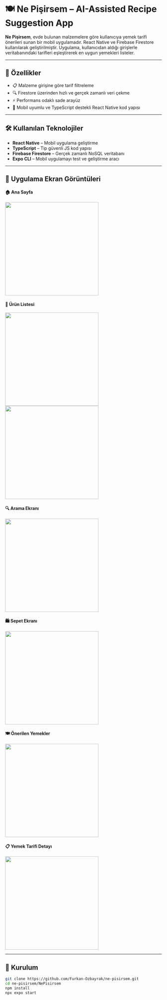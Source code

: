 # 🍽️ Ne Pişirsem – AI-Assisted Recipe Suggestion App

**Ne Pişirsem**, evde bulunan malzemelere göre kullanıcıya yemek tarifi önerileri sunan bir mobil uygulamadır. React Native ve Firebase Firestore kullanılarak geliştirilmiştir. Uygulama, kullanıcıdan aldığı girişlerle veritabanındaki tarifleri eşleştirerek en uygun yemekleri listeler.

---

## 🚀 Özellikler

- 📋 Malzeme girişine göre tarif filtreleme  
- 🔍 Firestore üzerinden hızlı ve gerçek zamanlı veri çekme  
- ⚡ Performans odaklı sade arayüz  
- 📱 Mobil uyumlu ve TypeScript destekli React Native kod yapısı  

---

## 🛠️ Kullanılan Teknolojiler

- **React Native** – Mobil uygulama geliştirme  
- **TypeScript** – Tip güvenli JS kod yapısı  
- **Firebase Firestore** – Gerçek zamanlı NoSQL veritabanı  
- **Expo CLI** – Mobil uygulamayı test ve geliştirme aracı  

---

## 📸 Uygulama Ekran Görüntüleri

<h4>🏠 Ana Sayfa</h4>
<img src="./screenshots/Home-screens.png" width="300"/>

<h4>🛒 Ürün Listesi</h4>
<img src="./screenshots/Select.png" width="300"/>
<img src="./screenshots/select2.png" width="300"/>

<h4>🔍 Arama Ekranı</h4>
<img src="./screenshots/Search.png" width="300"/>

<h4>🛍️ Sepet Ekranı</h4>
<img src="./screenshots/Basket.png" width="300"/>

<h4>🍽️ Önerilen Yemekler</h4>
<img src="./screenshots/Recommended-dishes.png" width="300"/>

<h4>📋 Yemek Tarifi Detayı</h4>
<img src="./screenshots/YemekDetail.png" width="300"/>

---

## 🧩 Kurulum

```bash
git clone https://github.com/Furkan-Ozbayrak/ne-pisirsem.git
cd ne-pisirsem/NePisirsem
npm install
npx expo start
